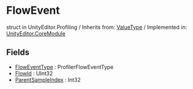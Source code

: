 # FlowEvent
struct in UnityEditor.Profiling
 / Inherits from: <a href="https://docs.unity3d.com/6000.0/Documentation/ScriptReference/ValueType.html">ValueType</a> / Implemented in: <a href="https://docs.unity3d.com/6000.0/Documentation/ScriptReference/UnityEditor.CoreModule.html">UnityEditor.CoreModule</a>
## Fields
- <a href="https://docs.unity3d.com/6000.0/Documentation/ScriptReference/FlowEvent-FlowEventType.html">FlowEventType</a> : ProfilerFlowEventType
- <a href="https://docs.unity3d.com/6000.0/Documentation/ScriptReference/FlowEvent-FlowId.html">FlowId</a> : UInt32
- <a href="https://docs.unity3d.com/6000.0/Documentation/ScriptReference/FlowEvent-ParentSampleIndex.html">ParentSampleIndex</a> : Int32
